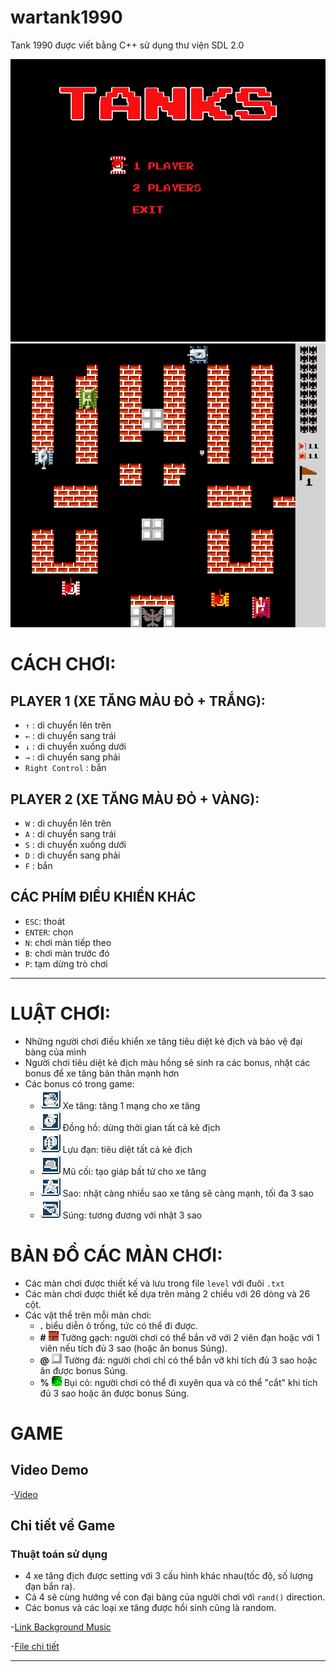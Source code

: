 # wartank1990
Tank 1990 được viết bằng C++ sử dụng thư viện SDL 2.0

![Start menu](pack/start.png)
![Stage one](pack/stage_1.png)
  
# CÁCH CHƠI:
  ## PLAYER 1 (XE TĂNG MÀU ĐỎ + TRẮNG):
  - `↑`	 : di chuyển lên trên
  - `←` : di chuyển sang trái
  - `↓`	 : di chuyển xuống dưới
  - `→` : di chuyển sang phải
  - `Right Control` : bắn
  ## PLAYER 2 (XE TĂNG MÀU ĐỎ + VÀNG):
  - `W` : di chuyển lên trên
  - `A` : di chuyển sang trái
  - `S` : di chuyển xuống dưới
  - `D` : di chuyển sang phải
  - `F` : bắn
  ## CÁC PHÍM ĐIỀU KHIỂN KHÁC
  - `ESC`: thoát
  - `ENTER`: chọn
  - `N`: chơi màn tiếp theo
  - `B`: chơi màn trước đó
  - `P`: tạm dừng trò chơi
  
---
# LUẬT CHƠI:
  - Những người chơi điều khiển xe tăng tiêu diệt kẻ địch và bảo vệ đại bàng của mình
  - Người chơi tiêu diệt kẻ địch màu hồng sẽ sinh ra các bonus, nhặt các bonus để xe tăng bản thân mạnh hơn
  - Các bonus có trong game:
    + ![Bonus tank](pack/bonus_tank.png) Xe tăng: tăng 1 mạng cho xe tăng
    + ![Bonus clock](pack/bonus_clock.png) Đồng hồ: dừng thời gian tất cả kẻ địch
    + ![Bonus grenade](pack/bonus_grenade.png) Lựu đạn: tiêu diệt tất cả kẻ địch
    + ![Bonus helmet](pack/bonus_helmet.png) Mũ cối: tạo giáp bất tử cho xe tăng
    + ![Bonus star](pack/bonus_star.png) Sao: nhặt càng nhiều sao xe tăng sẽ càng mạnh, tối đa 3 sao
    + ![Bonus gun](pack/bonus_gun.png) Súng: tương đương với nhặt 3 sao

# BẢN ĐỒ CÁC MÀN CHƠI:
  - Các màn chơi được thiết kế và lưu trong file `level` với đuôi `.txt`
  - Các màn chơi được thiết kế dựa trên mảng 2 chiều với 26 dòng và 26 cột.
  - Các vật thể trên mỗi màn chơi:
    + **.** biểu diễn ô trống, tức có thể đi được.
    + **#** ![brick wall](pack/brick.png) Tường gạch: người chơi có thể bắn vỡ với 2 viên đạn hoặc với 1 viên nếu tích đủ 3 sao (hoặc ăn bonus Súng).
    + **@** ![stone wall](pack/stone.png) Tường đá: người chơi chỉ có thể bắn vỡ khi tích đủ 3 sao hoặc ăn được bonus Súng.
    + **%** ![bush](pack/bush.png) Bụi cỏ: người chơi có thể đi xuyên qua và có thể "cắt" khi tích đủ 3 sao hoặc ăn được bonus Súng.

# GAME
## Video Demo
  -[Video](https://youtu.be/E4H3WhQxdic)

## Chi tiết về Game

### Thuật toán sử dụng
  - 4 xe tăng địch được setting với 3 cấu hình khác nhau(tốc độ, số lượng đạn bắn ra).
  - Cả 4 sẽ cùng hướng về con đại bàng của người chơi với `rand()` direction.
  - Các bonus và các loại xe tăng được hồi sinh cũng là random.
  
  -[Link Background Music](https://www.youtube.com/watch?v=hOh67NZM7BM)

  -[File chi tiết](https://resilient-island-47e.notion.site/Wartank-1990-e767abbe331d4e80818b33674a109a27?pvs=4)
  
---
